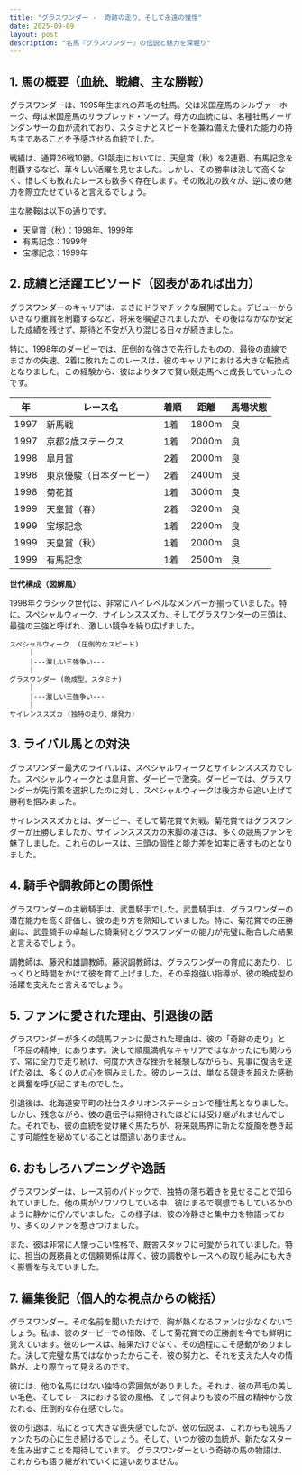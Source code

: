 ```yaml
---
title: "グラスワンダー -  奇跡の走り、そして永遠の憧憬"
date: 2025-09-09
layout: post
description: "名馬『グラスワンダー』の伝説と魅力を深堀り"
---
```


## 1. 馬の概要（血統、戦績、主な勝鞍）

グラスワンダーは、1995年生まれの芦毛の牡馬。父は米国産馬のシルヴァーホーク、母は米国産馬のサラブレッド・ソープ。母方の血統には、名種牡馬ノーザンダンサーの血が流れており、スタミナとスピードを兼ね備えた優れた能力の持ち主であることを予感させる血統でした。

戦績は、通算26戦10勝。G1競走においては、天皇賞（秋）を2連覇、有馬記念を制覇するなど、華々しい活躍を見せました。しかし、その勝率は決して高くなく、惜しくも敗れたレースも数多く存在します。その敗北の数々が、逆に彼の魅力を際立たせていると言えるでしょう。

主な勝鞍は以下の通りです。

* 天皇賞（秋）：1998年、1999年
* 有馬記念：1999年
* 宝塚記念：1999年


## 2. 成績と活躍エピソード（図表があれば出力）

グラスワンダーのキャリアは、まさにドラマチックな展開でした。デビューからいきなり重賞を制覇するなど、将来を嘱望されましたが、その後はなかなか安定した成績を残せず、期待と不安が入り混じる日々が続きました。

特に、1998年のダービーでは、圧倒的な強さで先行したものの、最後の直線でまさかの失速。2着に敗れたこのレースは、彼のキャリアにおける大きな転換点となりました。この経験から、彼はよりタフで賢い競走馬へと成長していったのです。

| 年 | レース名 | 着順 | 距離 | 馬場状態 |
|---|---|---|---|---|
| 1997 | 新馬戦 | 1着 | 1800m | 良 |
| 1997 | 京都2歳ステークス | 1着 | 2000m | 良 |
| 1998 | 皐月賞 | 2着 | 2000m | 良 |
| 1998 | 東京優駿（日本ダービー） | 2着 | 2400m | 良 |
| 1998 | 菊花賞 | 1着 | 3000m | 良 |
| 1999 | 天皇賞（春） | 2着 | 3200m | 良 |
| 1999 | 宝塚記念 | 1着 | 2200m | 良 |
| 1999 | 天皇賞（秋） | 1着 | 2000m | 良 |
| 1999 | 有馬記念 | 1着 | 2500m | 良 |


**世代構成（図解風）**

1998年クラシック世代は、非常にハイレベルなメンバーが揃っていました。特に、スペシャルウィーク、サイレンススズカ、そしてグラスワンダーの三頭は、最強の三強と呼ばれ、激しい競争を繰り広げました。

```
スペシャルウィーク  (圧倒的なスピード)
     |
     |---激しい三強争い---
     |
グラスワンダー (晩成型、スタミナ)
     |
     |---激しい三強争い---
     |
サイレンススズカ (独特の走り、爆発力)
```


## 3. ライバル馬との対決

グラスワンダー最大のライバルは、スペシャルウィークとサイレンススズカでした。スペシャルウィークとは皐月賞、ダービーで激突。ダービーでは、グラスワンダーが先行策を選択したのに対し、スペシャルウィークは後方から追い上げて勝利を掴みました。

サイレンススズカとは、ダービー、そして菊花賞で対戦。菊花賞ではグラスワンダーが圧勝しましたが、サイレンススズカの末脚の凄さは、多くの競馬ファンを魅了しました。これらのレースは、三頭の個性と能力差を如実に表すものとなりました。


## 4. 騎手や調教師との関係性

グラスワンダーの主戦騎手は、武豊騎手でした。武豊騎手は、グラスワンダーの潜在能力を高く評価し、彼の走り方を熟知していました。特に、菊花賞での圧勝劇は、武豊騎手の卓越した騎乗術とグラスワンダーの能力が完璧に融合した結果と言えるでしょう。

調教師は、藤沢和雄調教師。藤沢調教師は、グラスワンダーの育成にあたり、じっくりと時間をかけて彼を育て上げました。その辛抱強い指導が、彼の晩成型の活躍を支えたと言えるでしょう。


## 5. ファンに愛された理由、引退後の話

グラスワンダーが多くの競馬ファンに愛された理由は、彼の「奇跡の走り」と「不屈の精神」にあります。決して順風満帆なキャリアではなかったにも関わらず、常に全力で走り続け、何度か大きな挫折を経験しながらも、見事に復活を遂げた姿は、多くの人の心を掴みました。彼のレースは、単なる競走を超えた感動と興奮を呼び起こすものでした。

引退後は、北海道安平町の社台スタリオンステーションで種牡馬となりました。しかし、残念ながら、彼の遺伝子は期待されたほどには受け継がれませんでした。それでも、彼の血統を受け継ぐ馬たちが、将来競馬界に新たな旋風を巻き起こす可能性を秘めていることは間違いありません。


## 6. おもしろハプニングや逸話

グラスワンダーは、レース前のパドックで、独特の落ち着きを見せることで知られていました。他の馬がソワソワしている中、彼はまるで瞑想でもしているかのように静かに佇んでいました。この様子は、彼の冷静さと集中力を物語っており、多くのファンを惹きつけました。

また、彼は非常に人懐っこい性格で、厩舎スタッフに可愛がられていました。特に、担当の厩務員との信頼関係は厚く、彼の調教やレースへの取り組みにも大きく影響を与えていました。


## 7. 編集後記（個人的な視点からの総括）

グラスワンダー。その名前を聞いただけで、胸が熱くなるファンは少なくないでしょう。私は、彼のダービーでの惜敗、そして菊花賞での圧勝劇を今でも鮮明に覚えています。彼のレースは、結果だけでなく、その過程にこそ感動がありました。決して完璧な馬ではなかったからこそ、彼の努力と、それを支えた人々の情熱が、より際立って見えるのです。

彼には、他の名馬にはない独特の雰囲気がありました。それは、彼の芦毛の美しい毛色、そしてレースにおける彼の風格、そして何よりも彼の不屈の精神から放たれる、圧倒的な存在感でした。

彼の引退は、私にとって大きな喪失感でしたが、彼の伝説は、これからも競馬ファンたちの心に生き続けるでしょう。そして、いつか彼の血統が、新たなスターを生み出すことを期待しています。  グラスワンダーという奇跡の馬の物語は、これからも語り継がれていくに違いありません。
